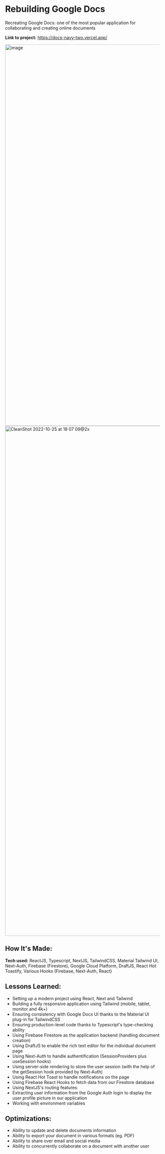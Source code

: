 # Rebuilding Google Docs
Recreating Google Docs: one of the most popular application for collaborating and creating online documents

**Link to project:** https://docs-navy-two.vercel.app/

<img width="1238" alt="image" src="https://user-images.githubusercontent.com/102596893/197799188-68e0b43c-4185-4101-a13d-164c3463317a.png">
<img width="1655" alt="CleanShot 2022-10-25 at 18 07 09@2x" src="https://user-images.githubusercontent.com/102596893/197811243-04de1527-de41-45a4-a4d2-1919a4839f55.png">

## How It's Made:

**Tech used:** ReactJS, Typescript, NextJS, TailwindCSS, Material Tailwind UI, Next-Auth, Firebase (Firestore), Google Cloud Platform, DraftJS, React Hot Toastify, Various Hooks (Firebase, Next-Auth, React)

## Lessons Learned:


* Setting up a modern project using React, Next and Tailwind
* Building a fully responsive application using Tailwind (mobile, tablet, monitor and 4k+)
* Ensuring consistency with Google Docs UI thanks to the Material UI plug-in for TailwindCSS
* Ensuring production-level code thanks to Typescript's type-checking ability
* Using Firebase Firestore as the application backend (handling document creation)
* Using DraftJS to enable the rich text editor for the individual document page
* Using Next-Auth to handle authentification (SessionProviders plus useSession hooks)
* Using server-side rendering to store the user session (with the help of the getSession hook provided by Next-Auth)
* Using React Hot Toast to handle notifications on the page
* Using Firebase React Hooks to fetch data from our Firestore database
* Using NextJS's routing features
* Extracting user information from the Google Auth login to display the user profile picture in our application
* Working with environment variables




## Optimizations: 

* Ability to update and delete documents information
* Ability to export your document in various formats (eg. PDF) 
* Ability to share over email and social media
* Ability to concurrently collaborate on a document with another user 
